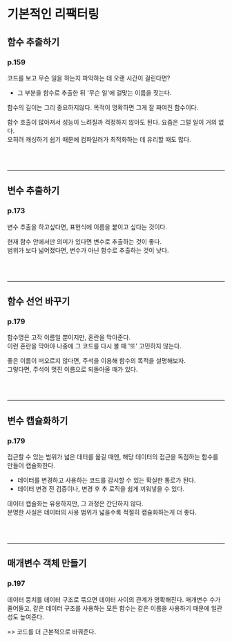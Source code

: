 # 기본적인 리팩터링

## 함수 추출하기

### p.159
코드를 보고 무슨 일을 하는지 파악하는 데 오랜 시간이 걸린다면?
- 그 부분을 함수로 추출한 뒤 '무슨 일'에 걸맞는 이름을 짓는다.

함수의 길이는 그리 중요하지않다. 목적이 명확하면 그게 잘 짜여진 함수이다.

함수 호출이 많아져서 성능이 느려질까 걱정하지 않아도 된다. 요즘은 그럴 일이 거의 없다. <br>
오히려 캐싱하기 쉽기 때문에 컴파일러가 최적화하는 데 유리할 때도 많다.

<br><br><hr>

## 변수 추출하기

### p.173
변수 추출을 하고싶다면, 표현식에 이름을 붙이고 싶다는 것이다. <br>

현재 함수 안에서만 의미가 있다면 변수로 추출하는 것이 좋다. <br>
범위가 보다 넓어졌다면, 변수가 아닌 함수로 추출하는 것이 낫다.

<br><br><hr>

## 함수 선언 바꾸기

### p.179

함수명은 고작 이름일 뿐이지만, 혼란을 막아준다. <br>
이런 혼란을 막아야 나중에 그 코드를 다시 볼 때 '또' 고민하지 않는다.

좋은 이름이 떠오르지 않다면, 주석을 이용해 함수의 목적을 설명해보자. <br>
그렇다면, 주석이 멋진 이름으로 되돌아올 때가 있다.


<br><br><hr>

## 변수 캡슐화하기

### p.179

접근할 수 있는 범위가 넓은 데터를 옮길 때엔, 해당 데이터의 접근을 독점하는 함수를 만들어 캡슐화한다.
- 데이터를 변경하고 사용하는 코드를 감시할 수 있는 확실한 통로가 된다.
- 데이터 변경 전 검증이나, 변경 후 추 로직을 쉽게 끼워넣을 수 있다.

데이터 캡슐화는 유용하지만, 그 과정은 간단하지 않다.<br>
분명한 사실은 데이터의 사용 범위가 넓을수록 적절히 캡슐화하는게 더 좋다.

<br><br><hr>

## 매개변수 객체 만들기

### p.197

데이터 뭉치를 데이터 구조로 묶으면 데이터 사이의 관계가 명확해진다.
매개변수 수가 줄어들고, 같은 데이터 구조를 사용하는 모든 함수는 같은 이름을 사용하기 때문에 일관성도 높여준다.

=> 코드를 더 근본적으로 바꿔준다.
